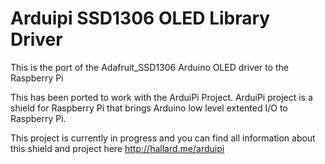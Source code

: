 Arduipi SSD1306 OLED Library Driver
===================================

This is the port of the Adafruit_SSD1306 Arduino OLED driver to the Raspberry Pi

This has been ported to work with the ArduiPi Project. ArduiPi project is a shield for Raspberry Pi that brings Arduino low level extented I/O to Raspberry Pi.

This project is currently in progress and you can find all information about this shield and project here http://hallard.me/arduipi


